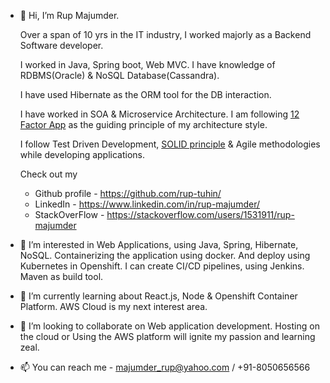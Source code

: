 - 👋 Hi, I’m Rup Majumder.

 	Over a span of 10 yrs in the IT industry, I worked majorly as a Backend Software developer.
	
  I worked in Java, Spring boot, Web MVC. I have knowledge of RDBMS(Oracle) & NoSQL Database(Cassandra). 

  I have used Hibernate as the ORM tool for the DB interaction.

  I have worked in SOA & Microservice Architecture.
  I am following [12 Factor App](https://12factor.net/) as the guiding principle of my architecture style.

  I follow Test Driven Development, [SOLID principle](https://en.wikipedia.org/wiki/SOLID) & Agile methodologies while developing applications.


	Check out my 
	-	Github profile - <https://github.com/rup-tuhin/>
	-	LinkedIn - <https://www.linkedin.com/in/rup-majumder/>
	- 	StackOverFlow - <https://stackoverflow.com/users/1531911/rup-majumder>

     
     
- 👀 I’m interested in Web Applications, using Java, Spring, Hibernate, NoSQL. Containerizing the application using docker. And deploy using Kubernetes in Openshift.
I can create CI/CD pipelines, using Jenkins. Maven as build tool.
- 🌱 I’m currently learning about React.js, Node & Openshift Container Platform. AWS Cloud is my next interest area.
- 💞️ I’m looking to collaborate on Web application development. Hosting on the cloud or Using the AWS platform will ignite my passion and learning zeal.
- 📫 You can reach me - majumder_rup@yahoo.com / +91-8050656566

<!---
rup-tuhin/rup-tuhin is a ✨ special ✨ repository because its `README.md` (this file) appears on your GitHub profile.
You can click the Preview link to take a look at your changes.
--->
